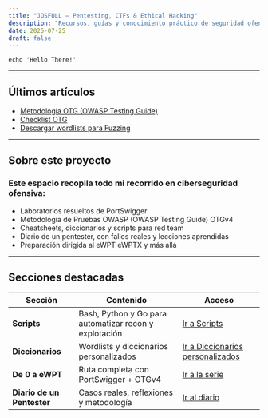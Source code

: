 ```yaml
---
title: "JOSFULL – Pentesting, CTFs & Ethical Hacking"
description: "Recursos, guías y conocimiento práctico de seguridad ofensiva. Scripts, laboratorios, metodologías y reflexiones de un pentester real."
date: 2025-07-25
draft: false
---
```




```shell
echo 'Hello There!'
```  
---

## Últimos artículos

- [Metodología OTG (OWASP Testing Guide)](/preparacion-ewpt/otg)
- [Checklist OTG](/preparacion-ewpt/otg-checklist)
- [Descargar wordlists para Fuzzing](/wordlists/)

---

## Sobre este proyecto

### Este espacio recopila todo mi recorrido en ciberseguridad ofensiva:  
- Laboratorios resueltos de PortSwigger
- Metodología de Pruebas OWASP (OWASP Testing Guide) OTGv4  
- Cheatsheets, diccionarios y scripts para red team  
- Diario de un pentester, con fallos reales y lecciones aprendidas  
- Preparación dirigida al eWPT eWPTX y más allá  

---

## Secciones destacadas

| Sección | Contenido | Acceso |
|---------|-----------|--------|
| **Scripts** | Bash, Python y Go para automatizar recon y explotación | [Ir a Scripts](/Scripts) |
| **Diccionarios** | Wordlists y diccionarios personalizados | [Ir a Diccionarios personalizados](/Diccionarios%20personalizados) |
| **De 0 a eWPT** | Ruta completa con PortSwigger + OTGv4 | [Ir a la serie](/De%200%20a%20ewpt%20con%20portswiger%20y%20otgv4) |
| **Diario de un Pentester** | Casos reales, reflexiones y metodología | [Ir al diario](/El%20Diario%20de%20un%20Pentester) |


